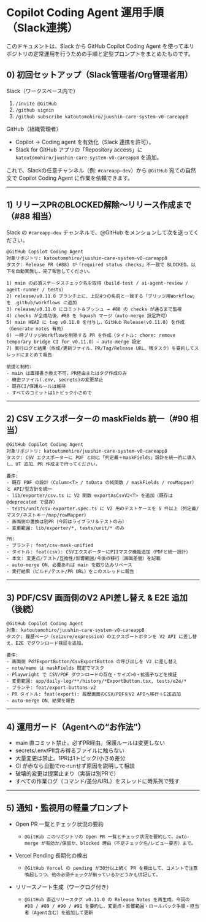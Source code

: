 # Copilot Coding Agent 運用手順（Slack連携）

このドキュメントは、Slack から GitHub Copilot Coding Agent を使って本リポジトリの定常運用を行うための手順と定型プロンプトをまとめたものです。

## 0) 初回セットアップ（Slack管理者/Org管理者用）

Slack（ワークスペース内で）

1. `/invite @GitHub`
2. `/github signin`
3. `/github subscribe katoutomohiro/juushin-care-system-v0-careapp8`

GitHub（組織管理者）

- Copilot → Coding agent を有効化（Slack 連携を許可）。
- Slack for GitHub アプリの「Repository access」に `katoutomohiro/juushin-care-system-v0-careapp8` を追加。

これで、Slackの任意チャンネル（例: `#careapp-dev`）から `@GitHub` 宛ての自然文で Copilot Coding Agent に作業を依頼できます。

---

## 1) リリースPRのBLOCKED解除～リリース作成まで（#88 相当）

Slack の `#careapp-dev` チャンネルで、@GitHub をメンションして次を送ってください。

```text
@GitHub Copilot Coding Agent
対象リポジトリ: katoutomohiro/juushin-care-system-v0-careapp8
タスク: Release PR (#88) が「required status checks」不一致で BLOCKED。以下を自動実施し、完了報告してください。

1) main の必須ステータスチェック名を取得（build-test / ai-agent-review / agent-runner / tests）
2) release/v0.11.0 ブランチ上に、上記4つの名前と一致する「ブリッジ用Workflow」を .github/workflows に追加
3) release/v0.11.0 にコミット＆プッシュ → #88 の checks が通るまで監視
4) checks が全成功後、#88 を Squash マージ（auto-merge 設定許可）
5) main HEAD に tag v0.11.0 を付与し、GitHub Release(v0.11.0) を作成（Generate notes 有効）
6) 一時ブリッジWorkflowを削除する PR を作成（タイトル: chore: remove temporary bridge CI for v0.11.0）→ auto-merge 設定
7) 実行ログと結果（作成/更新ファイル、PR/Tag/Release URL、残タスク）を要約してスレッドにまとめて報告

前提と制約:
- main は直接書き換え不可。PR経由またはタグ作成のみ
- 機密ファイル(.env, secrets)の変更禁止
- 既存CI/保護ルールは維持
- すべてのコミットは1トピック小さめで
```

---

## 2) CSV エクスポーターの maskFields 統一（#90 相当）

```text
@GitHub Copilot Coding Agent
対象リポジトリ: katoutomohiro/juushin-care-system-v0-careapp8
タスク: CSV エクスポーターに PDF と同じ「列定義＋maskFields」設計を統一的に導入し、UT 追加、PR 作成まで行ってください。

要件:
- 既存 PDF の設計（Column<T> / toData の純関数 / maskFields / rowMapper）と API/型方針を統一
- lib/exporter/csv.ts に V2 関数 exportAsCsvV2<T> を追加（既存は @deprecated で温存）
- tests/unit/csv-exporter.spec.ts に V2 用のテストケースを 5 件以上（列定義/マスク/ネストキー/map/rowMapper）
- 画面側の置換は別PR（今回はライブラリ＆テストのみ）
- 変更範囲: lib/exporter/*, tests/unit/* のみ

PR:
- ブランチ: feat/csv-mask-unified
- タイトル: feat(csv): CSVエクスポーターにPIIマスク機能追加（PDFと統一設計）
- 本文: 変更点/テスト/互換性/影響範囲/今後の移行（画面差替）を記載
- auto-merge ON、必要あれば main を取り込みリベース
- 実行結果（ビルド/テスト/PR URL）をこのスレッドに報告
```

---

## 3) PDF/CSV 画面側のV2 API差し替え & E2E 追加（後続）

```text
@GitHub Copilot Coding Agent
対象: katoutomohiro/juushin-care-system-v0-careapp8
タスク: 履歴ページ（seizure/expression）のエクスポートボタンを V2 API に差し替え、E2E でダウンロード検証を追加。

要件:
- 画面側 PdfExportButton/CsvExportButton の呼び出しを V2 に差し替え
- note/memo は maskFields 既定でマスク
- Playwright で CSV/PDF ダウンロードの存在・サイズ>0・拡張子などを検証
- 変更範囲: app/daily-log/**/history/*ExportButton.tsx, tests/e2e/*
- ブランチ: feat/export-buttons-v2
- PR タイトル: feat(export): 履歴画面のCSV/PDFをV2 APIへ移行＋E2E追加
- auto-merge ON、結果を報告
```

---

## 4) 運用ガード（Agentへの“お作法”）

- main 直コミット禁止。必ずPR経由。保護ルールは変更しない
- secrets/.env/PII含み得るファイルに触らない
- 大量変更は禁止。1PRは1トピック/小さめ差分
- CI が赤なら自動でre-runせず原因を説明して相談
- 破壊的変更は提案止まり（実装は別PRで）
- すべての作業ログ（コマンド/差分/URL）をスレッドに時系列で残す

---

## 5) 通知・監視用の軽量プロンプト

- Open PR 一覧とチェック状況の要約
  - `@GitHub このリポジトリの Open PR 一覧とチェック状況を要約して。auto-merge が有効か/保留か、blocked 理由（不足チェック名/レビュー要否）まで。`

- Vercel Pending 長期化の検出
  - `@GitHub Vercel の pending が30分以上続く PR を検出して、コメントで注意喚起しつつ、他の必須チェックが揃っているかどうかも併記して。`

- リリースノート生成（ワークログ付き）
  - `@GitHub 直近リリースタグ v0.11.0 の Release Notes を再生成。今回の #88 / #89 / #90 / #91 を要約し、変更点・影響範囲・ロールバック手順・担当者（Agent含む）を追加して更新`
